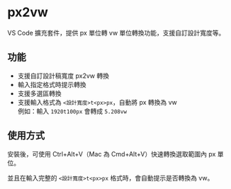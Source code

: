 # px2vw

VS Code 擴充套件，提供 px 單位轉 vw 單位轉換功能，支援自訂設計寬度等。

## 功能

- 支援自訂設計稿寬度 px2vw 轉換
- 輸入指定格式時提示轉換
- 支援多選區轉換
- 支援輸入格式為 `<設計寬度>t<px>px`，自動將 px 轉換為 vw  
  例如：輸入 `1920t100px` 會轉成 `5.208vw`

## 使用方式

安裝後，可使用 Ctrl+Alt+V（Mac 為 Cmd+Alt+V）快速轉換選取範圍內 px 單位。

並且在輸入完整的 `<設計寬度>t<px>px` 格式時，會自動提示是否轉換為 vw。
